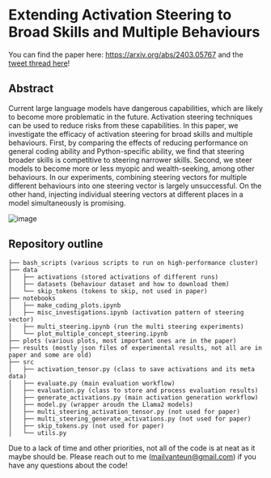 # Extending Activation Steering to Broad Skills and Multiple Behaviours
You can find the paper here: https://arxiv.org/abs/2403.05767 and the [tweet thread here](https://twitter.com/Teun_vd_Weij/status/1767728559416570049)!
## Abstract
Current large language models have dangerous capabilities, which are likely to become more problematic in the future. Activation steering techniques can be used to reduce risks from these capabilities. In this paper, we investigate the efficacy of activation steering for broad skills and multiple behaviours. First, by comparing the effects of reducing performance on general coding ability and Python-specific ability, we find that steering broader skills is competitive to steering narrower skills. Second, we steer models to become more or less myopic and wealth-seeking, among other behaviours. In our experiments, combining steering vectors for multiple different behaviours into one steering vector is largely unsuccessful. On the other hand, injecting individual steering vectors at different places in a model simultaneously is promising.


![image](https://github.com/TeunvdWeij/output_control/assets/57399756/b2b03f96-62bf-43e7-bb4b-504da33e8cb1)

## Repository outline
```
├── bash_scripts (various scripts to run on high-performance cluster)
├── data
│   ├── activations (stored activations of different runs)
│   ├── datasets (behaviour dataset and how to download them)
│   └── skip_tokens (tokens to skip, not used in paper)
├── notebooks
│   ├── make_coding_plots.ipynb 
│   ├── misc_investigations.ipynb (activation pattern of steering vector)
│   ├── multi_steering.ipynb (run the multi steering experiments)
│   └── plot_multiple_concept_steering.ipynb
├── plots (various plots, most important ones are in the paper)
├── results (mostly json files of experimental results, not all are in paper and some are old)
├── src
│   ├── activation_tensor.py (class to save activations and its meta data)
│   ├── evaluate.py (main evaluation workflow)
│   ├── evaluation.py (class to store and process evaluation results)
│   ├── generate_activations.py (main activation generation workflow)
│   ├── model.py (wrapper aroudn the Llama2 models)
│   ├── multi_steering_activation_tensor.py (not used for paper)
│   ├── multi_steering_generate_activations.py (not used for paper)
│   ├── skip_tokens.py (not used for paper)
│   └── utils.py 
```
Due to a lack of time and other priorities, not all of the code is at neat as it maybe should be. Please reach out to me (mailvanteun@gmail.com) if you have any questions about the code!
